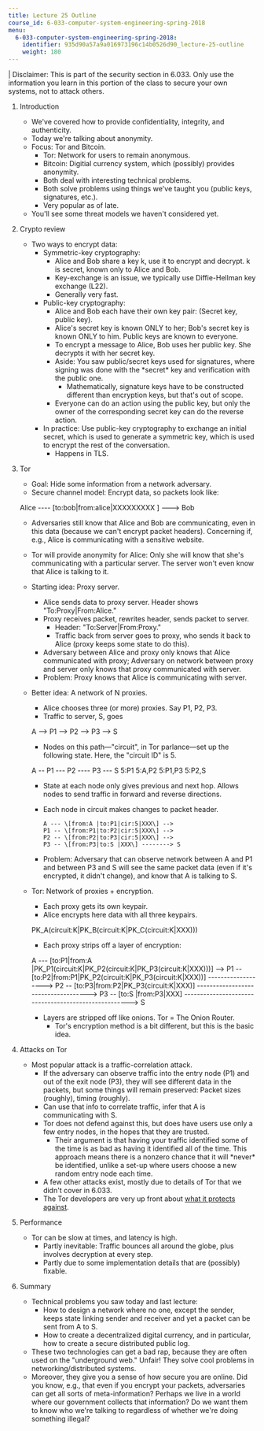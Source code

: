 ```yaml
---
title: Lecture 25 Outline
course_id: 6-033-computer-system-engineering-spring-2018
menu:
  6-033-computer-system-engineering-spring-2018:
    identifier: 935d90a57a9a016973196c14b0526d90_lecture-25-outline
    weight: 180
---
```

| Disclaimer: This is part of the security section in 6.033. Only use the information you learn in this portion of the class to secure your own systems, not to attack others. 

1.  Introduction
    *   We've covered how to provide confidentiality, integrity, and authenticity.
    *   Today we're talking about anonymity.
    *   Focus: Tor and Bitcoin.
        *   Tor: Network for users to remain anonymous.
        *   Bitcoin: Digitial currency system, which (possibly) provides anonymity.
        *   Both deal with interesting technical problems.
        *   Both solve problems using things we've taught you (public keys, signatures, etc.).
        *   Very popular as of late.
    *   You'll see some threat models we haven't considered yet.
2.  Crypto review
    *   Two ways to encrypt data:
        *   Symmetric-key cryptography:
            *   Alice and Bob share a key k, use it to encrypt and decrypt. k is secret, known only to Alice and Bob.
            *   Key-exchange is an issue, we typically use Diffie-Hellman key exchange (L22).
            *   Generally very fast.
        *   Public-key cryptography:
            *   Alice and Bob each have their own key pair: (Secret key, public key).
            *   Alice's secret key is known ONLY to her; Bob's secret key is known ONLY to him. Public keys are known to everyone.
            *   To encrypt a message to Alice, Bob uses her public key. She decrypts it with her secret key.
            *   Aside: You saw public/secret keys used for signatures, where signing was done with the \*secret\* key and verification with the public one.
                *   Mathematically, signature keys have to be constructed different than encryption keys, but that's out of scope.
            *   Everyone can do an action using the public key, but only the owner of the corresponding secret key can do the reverse action.
        *   In practice: Use public-key cryptography to exchange an initial secret, which is used to generate a symmetric key, which is used to encrypt the rest of the conversation.
            *   Happens in TLS.
3.  Tor
    *   Goal: Hide some information from a network adversary.
    *   Secure channel model: Encrypt data, so packets look like:
    
     Alice ---- \[to:bob|from:alice|XXXXXXXXX \] ---> Bob 
    
    *   Adversaries still know that Alice and Bob are communicating, even in this data (because we can't encrypt packet headers). Concerning if, e.g., Alice is communicating with a sensitive website.
    *   Tor will provide anonymity for Alice: Only she will know that she's communicating with a particular server. The server won't even know that Alice is talking to it.
    *   Starting idea: Proxy server.
        *   Alice sends data to proxy server. Header shows "To:Proxy|From:Alice."
        *   Proxy receives packet, rewrites header, sends packet to server.
            *   Header: "To:Server|From:Proxy."
            *   Traffic back from server goes to proxy, who sends it back to Alice (proxy keeps some state to do this).
        *   Adversary between Alice and proxy only knows that Alice communicated with proxy; Adversary on network between proxy and server only knows that proxy communicated with server.
        *   Problem: Proxy knows that Alice is communicating with server.
    *   Better idea: A network of N proxies.
        *   Alice chooses three (or more) proxies. Say P1, P2, P3.
        *   Traffic to server, S, goes
        
        A --> P1 --> P2 --> P3 --> S
        
        *   Nodes on this path—"circuit", in Tor parlance—set up the following state. Here, the "circuit ID" is 5.
        
        A -- P1 --- P2 ---- P3 --- S
        5:P1 5:A,P2 5:P1,P3 5:P2,S
        
        *   State at each node only gives previous and next hop. Allows nodes to send traffic in forward and reverse directions.
        *   Each node in circuit makes changes to packet header.
            
                A --- \[from:A |to:P1|cir:5|XXX\] -->
                P1 -- \[from:P1|to:P2|cir:5|XXX\] -->
                P2 -- \[from:P2|to:P3|cir:5|XXX\] -->
                P3 -- \[from:P3|to:S |XXX\] --------> S
            
        *   Problem: Adversary that can observe network between A and P1 and between P3 and S will see the same packet data (even if it's encrypted, it didn't change), and know that A is talking to S.
    *   Tor: Network of proxies + encryption.
        *   Each proxy gets its own keypair.
        *   Alice encrypts here data with all three keypairs.
        
        PK\_A(circuit:K|PK\_B(circuit:K|PK\_C(circuit:K|XXX)))
        
        *   Each proxy strips off a layer of encryption:
        
        A --- \[to:P1|from:A |PK\_P1(circuit:K|PK\_P2(circuit:K|PK\_P3(circuit:K|XXX)))\] -->
        P1 -- \[to:P2|from:P1|PK\_P2(circuit:K|PK\_P3(circuit:K|XXX))\] ------------------->
        P2 -- \[to:P3|from:P2|PK\_P3(circuit:K|XXX)\] ------------------------------------>
        P3 -- \[to:S |from:P3|XXX\] -----------------------------------------------------> S
        
        *   Layers are stripped off like onions. Tor = The Onion Router.
            *   Tor's encryption method is a bit different, but this is the basic idea.
4.  Attacks on Tor
    *   Most popular attack is a traffic-correlation attack.
        *   If the adversary can observe traffic into the entry node (P1) and out of the exit node (P3), they will see different data in the packets, but some things will remain preserved: Packet sizes (roughly), timing (roughly).
        *   Can use that info to correlate traffic, infer that A is communicating with S.
        *   Tor does not defend against this, but does have users use only a few entry nodes, in the hopes that they are trusted.
            *   Their argument is that having your traffic identified some of the time is as bad as having it identified all of the time. This approach means there is a nonzero chance that it will \*never\* be identified, unlike a set-up where users choose a new random entry node each time.
        *   A few other attacks exist, mostly due to details of Tor that we didn't cover in 6.033.
        *   The Tor developers are very up front about [what it protects against](https://www.torproject.org/docs/faq.html.en).
5.  Performance
    *   Tor can be slow at times, and latency is high.
        *   Partly inevitable: Traffic bounces all around the globe, plus involves decryption at every step.
        *   Partly due to some implementation details that are (possibly) fixable.
6.  Summary
    *   Technical problems you saw today and last lecture:
        *   How to design a network where no one, except the sender, keeps state linking sender and receiver and yet a packet can be sent from A to S.
        *   How to create a decentralized digital currency, and in particular, how to create a secure distributed public log.
    *   These two technologies can get a bad rap, because they are often used on the "underground web." Unfair! They solve cool problems in networking/distributed systems.
    *   Moreover, they give you a sense of how secure you are online. Did you know, e.g., that even if you encrypt your packets, adversaries can get all sorts of meta-information? Perhaps we live in a world where our government collects that information? Do we want them to know who we're talking to regardless of whether we're doing something illegal?